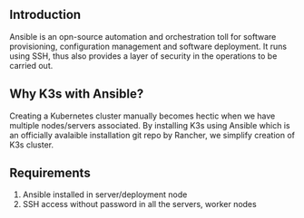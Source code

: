 ## Introduction

Ansible is an opn-source automation and orchestration toll for software provisioning, configuration management and software deployment. It runs using SSH, thus also provides a layer of security in the operations to be carried out.

## Why K3s with Ansible?

Creating a Kubernetes cluster manually becomes hectic when we have multiple nodes/servers associated. By installing K3s using Ansible which is an officially avalaible installation git repo by Rancher, we simplify creation of K3s cluster. 

## Requirements

1. Ansible installed in server/deployment node
2. SSH access without password in all the servers, worker nodes
